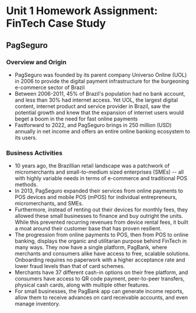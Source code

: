 # Unit 1 Homework Assignment: FinTech Case Study

## PagSeguro
### Overview and Origin
* PagSeguro was founded by its parent company Universo Online (UOL) in 2006 to provide the digital payment infrastructure for the burgeoning e-commerce sector of Brazil
* Between 2006-2011, 45% of Brazil's population had no bank account, and less than 30% had internet access. Yet UOL, the largest digital content, internet product and service provider in Brazil, saw the potential growth and knew that the expansion of internet users would beget a boom in the need for fast online payments
* Fastforward to 2022, and PagSeguro brings in 250 million (USD) annually in net income and offers an entire online banking ecosystem to its users. 


### Business Activities
* 10 years ago, the Brazillian retail landscape was a patchwork of micromerchants and small-to-medium sized enterprises (SMEs) -- all with highly variable needs in terms of e-commerce and traditional POS methods.
* In 2013, PagSeguro expanded their services from online payments to POS devices and mobile POS (mPOS) for individual entrepreneurs, micromerchants, and SMEs. 
* Furthermore, instead of renting out their devices for monthly fees, they allowed these small businesses to finance and buy outright the units. While this prevented recurring revenues from device rental fees, it built a moat around their customer base that has proven resilient. 
* The progression from online payments to POS, then from POS to online banking, displays the organic and utilitarian purpose behind FinTech in many ways. They now have a single platform, PagBank, where merchants and consumers alike have access to free, scalable solutions. Onboarding requires no paperwork with a higher acceptance rate and lower fraud levels than that of card schemes.
* Merchants have 37 different cash-in options on their free platform, and consumers have access to QR code payment, peer-to-peer transfers, physical cash cards, along with multiple other features. 
* For small businesses, the PagBank app can generate income reports, allow them to receive advances on card receivable accounts, and even manage inventory. 
